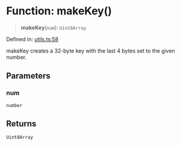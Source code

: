# Function: makeKey()

> **makeKey**(`num`): `Uint8Array`

Defined in: [utils.ts:58](https://github.com/dcdpr/did-btcr2-js/blob/4a717493e735221d072999f212891939f4de3f23/packages/smt/src/utils.ts#L58)

makeKey creates a 32-byte key with the last 4 bytes set to the given number.

## Parameters

### num

`number`

## Returns

`Uint8Array`
